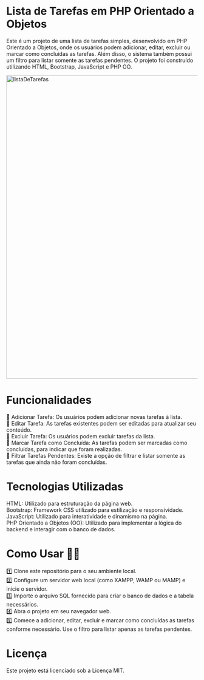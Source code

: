 # Lista de Tarefas em PHP Orientado a Objetos
Este é um projeto de uma lista de tarefas simples, desenvolvido em PHP Orientado a Objetos, onde os usuários podem adicionar, editar, excluir ou marcar como concluídas as tarefas. Além disso, o sistema também possui um filtro para listar somente as tarefas pendentes. O projeto foi construído utilizando HTML, Bootstrap, JavaScript e PHP OO.

<img width="800" alt="listaDeTarefas" src="https://github.com/viviianealvesc/ListaDeTarefas/assets/125809555/4de13019-f47d-4bba-9bce-1b54b26da787">


# Funcionalidades
🔸 Adicionar Tarefa: Os usuários podem adicionar novas tarefas à lista. <br>
🔸 Editar Tarefa: As tarefas existentes podem ser editadas para atualizar seu conteúdo.<br>
🔸 Excluir Tarefa: Os usuários podem excluir tarefas da lista.<br>
🔸 Marcar Tarefa como Concluída: As tarefas podem ser marcadas como concluídas, para indicar que foram realizadas.<br>
🔸 Filtrar Tarefas Pendentes: Existe a opção de filtrar e listar somente as tarefas que ainda não foram concluídas.

# Tecnologias Utilizadas
HTML: Utilizado para estruturação da página web.<br>
Bootstrap: Framework CSS utilizado para estilização e responsividade.<br>
JavaScript: Utilizado para interatividade e dinamismo na página.<br>
PHP Orientado a Objetos (OO): Utilizado para implementar a lógica do backend e interagir com o banco de dados.

# Como Usar 👩‍💻
1️⃣ Clone este repositório para o seu ambiente local. <br>
2️⃣ Configure um servidor web local (como XAMPP, WAMP ou MAMP) e inicie o servidor. <br>
3️⃣ Importe o arquivo SQL fornecido para criar o banco de dados e a tabela necessários. <br>
4️⃣ Abra o projeto em seu navegador web. <br>
5️⃣ Comece a adicionar, editar, excluir e marcar como concluídas as tarefas conforme necessário. Use o filtro para listar apenas as tarefas pendentes.

# Licença
Este projeto está licenciado sob a Licença MIT.

 
